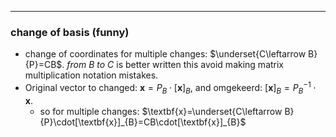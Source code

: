 
---
### change of basis (funny)
- change of coordinates for multiple changes: $\underset{C\leftarrow B}{P}=CB$. _from $B$ to $C$_ is better written this avoid making matrix multiplication notation mistakes.
- Original vector to changed: $\textbf{x}=P_{B}\cdot[\textbf{x}]_{B}$, and omgekeerd: $[\textbf{x}]_{B}=P_{B}^{-1}\cdot\textbf{x}$.
	- so for multiple changes: $\textbf{x}=\underset{C\leftarrow B}{P}\cdot[\textbf{x}]_{B}=CB\cdot[\textbf{x}]_{B}$ 